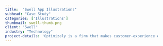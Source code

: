 ```yaml
---
title:  "Swell App Illustrations"
subhead: "Case Study"
categories: ['Illustrations']
thumbnail: swell-thumb.png
client: "Swell"
industry: "Technology"
project-details: 'Optimizely is a firm that makes customer-experience optimization software for companies. They tasked me to create a mascot representing their internal UI pattern library, OUI. French for “yes” and pronounced like “we”, this was a great opportunity to explore mascot designs with a French flair. '
---
```

